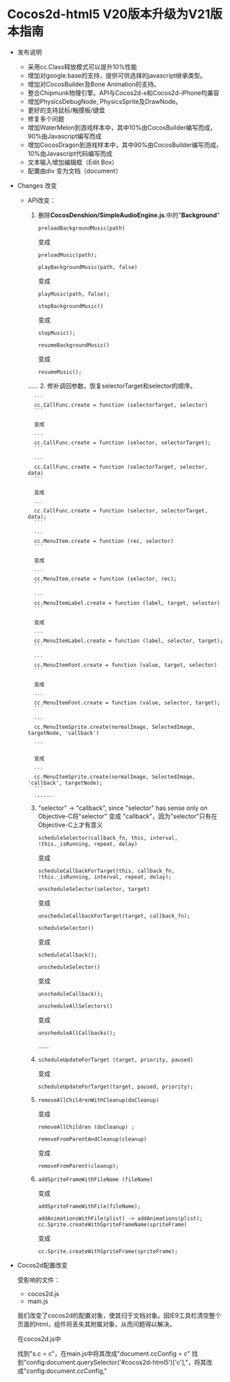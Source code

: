 # Cocos2d-html5 V20版本升级为V21版本指南

- 发布说明	- 采用cc.Class释放模式可以提升10%性能	- 增加对google.base的支持，提供可供选择的javascript继承类型。	- 增加对CocosBuilder及Bone Animation的支持。	- 整合Chipmunk物理引擎。API与Cocos2d-x和Cocos2d-iPhone均兼容	- 增加PhysicsDebugNode, PhysicsSprite及DrawNode。	- 更好的支持鼠标/触摸板/键盘	- 修复多个问题	- 增加WaterMelon到游戏样本中，其中10%由CocosBuilder编写而成，90%由Javascript编写而成	- 增加CocosDragon到游戏样本中，其中90%由CocosBuilder编写而成，10%由Javascript代码编写而成	- 文本输入增加编辑框（Edit Box）	- 配置由div 变为文档（document）
- Changes 改变	- API改变：		1. 删除**CocosDenshion/SimpleAudioEngine.js**.中的"**Background**" 					```
			preloadBackgroundMusic(path)
			```
		
			变成
			 
			```
			preloadMusic(path);
			```
			
			```			playBackgroundMusic(path, false)
			```			 			变成
			```			playMusic(path, false);
			```						```			stopBackgroundMusic()
			```					变成			
			```			stopMusic();			```
			```			resumeBackgroundMusic()
			```
			变成 
			```			resumeMusic();			```		......		2. 修补调回参数，恢复selectorTarget和selector的顺序。					```			cc.CallFunc.create = function (selectorTarget, selector)
			```
					变成
			```			cc.CallFunc.create = function (selector, selectorTarget);
			```					```			cc.CallFunc.create = function (selectorTarget, selector, data)
			```
		
	 		变成 
	 	
	 		```
	 		cc.CallFunc.create = function (selector, selectorTarget, data);
	 		```
	 	
	 		```			cc.MenuItem.create = function (rec, selector)
			```
					变成

			```			cc.MenuItem.create = function (selector, rec);
			```		
			```			cc.MenuItemLabel.create = function (label, target, selector)
			```
			变成

			```			cc.MenuItemLabel.create = function (label, selector, target);
			```			
			```			cc.MenuItemFont.create = function (value, target, selector)
			```
			变成

			```			cc.MenuItemFont.create = function (value, selector, target);			```

			```			cc.MenuItemSprite.create(normalImage, SelectedImage, targetNode, 'callback')
			```
			变成			
			```			cc.MenuItemSprite.create(normalImage, SelectedImage, 'callback', targetNode);
			```			......
				  3. "selector" -> "callback", since "selector" has sense only on Objective-C将"selector" 变成 "callback"，因为"selector"只有在Objective-C上才有意义
			```			scheduleSelector(callback_fn, this, interval, !this._isRunning, repeat, delay)
			```
			变成
			```			scheduleCallbackForTarget(this, callback_fn, !this._isRunning, interval, repeat, delay);
			```
			
			```			unscheduleSelector(selector, target)
			```
			变成

			```			unscheduleCallbackForTarget(target, callback_fn);
			```			```			scheduleSelector()
			```
			变成 
			```			scheduleCallback();
			```
			
			```			unscheduleSelector()			```
			变成 
			```			unscheduleCallback();
			```
			
			```			unscheduleAllSelectors()			``` 
			变成 
			```			unscheduleAllCallbacks();			```			......         
        4. 
			```        	scheduleUpdateForTarget (target, priority, paused)        	```  
        	变成

			```        	scheduleUpdateForTarget(target, paused, priority);        	```
      5. 
			```      		removeAllChildrenWithCleanup(doCleanup)
			```	      		变成

			```      		removeAllChildren (doCleanup) ;
			```      		
			```			removeFromParentAndCleanup(cleanup)			```
			变成
			```			removeFromParent(cleanup);			```
	  6. 
			```	  		addSpriteFrameWithFileName (fileName)
			```	  		变成

			```	  		addSpriteFrameWithFile(fileName);
			```
			
			```			addAnimationsWithFile(plist) -> addAnimations(plist);			cc.Sprite.createWithSpriteFrameName(spriteFrame)
			```						变成

			```			cc.Sprite.createWithSpriteFrame(spriteFrame);
			```			- Cocos2d配置改变	受影响的文件：
	- cocos2d.js	- main.js	我们改变了cocos2d的配置对象，使其归于文档对象。因IE9工具栏清空整个页面的html，组件将丢失其附属对象，从而问题得以解决。	在cocos2d.js中	找到"s.c = c"，在main.js中将其改成"document.ccConfig = c"	找到"config:document.querySelector('#cocos2d-html5')['c'],"，将其改成"config:document.ccConfig,"